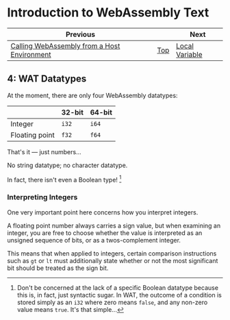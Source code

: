 # Introduction to WebAssembly Text
| Previous | | Next
|---|---|---
| [Calling WebAssembly from a Host Environment](../03/README.md) | [Top](../README.md) | [Local Variable](../05/README.md)

## 4: WAT Datatypes

At the moment, there are only four WebAssembly datatypes:

| | 32-bit | 64-bit
|---|---|---
| Integer | `i32` | `i64`
| Floating point |  `f32`  | `f64`

That's it &mdash; just numbers...

No string datatype; no character datatype.

In fact, there isn't even a Boolean type! [^1]

### Interpreting Integers
One very important point here concerns how you interpret integers.

A floating point number always carries a sign value, but when examining an integer, you are free to choose whether the value is interpreted as an unsigned sequence of bits, or as a twos-complement integer.

This means that when applied to integers, certain comparison instructions such as `gt` or `lt` must additionally state whether or not the most significant bit should be treated as the sign bit.


[^1]: Don't be concerned at the lack of a specific Boolean datatype because this is, in fact, just syntactic sugar.  In WAT, the outcome of a condition is stored simply as an `i32` where zero means `false`, and any non-zero value means `true`.  It's that simple...
